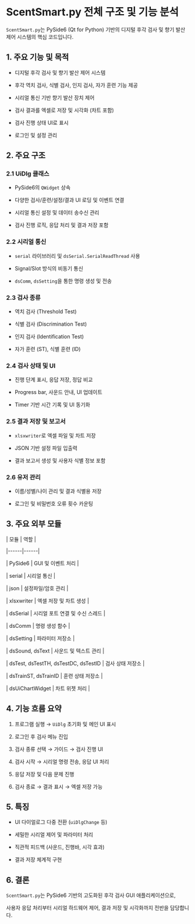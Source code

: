 # ScentSmart.py 전체 구조 및 기능 분석

  

`ScentSmart.py`는 PySide6 (Qt for Python) 기반의 디지털 후각 검사 및 향기 발산 제어 시스템의 핵심 코드입니다.

  

## 1. 주요 기능 및 목적

  

- 디지털 후각 검사 및 향기 발산 제어 시스템

- 후각 역치 검사, 식별 검사, 인지 검사, 자가 훈련 기능 제공

- 시리얼 통신 기반 향기 발산 장치 제어

- 검사 결과를 엑셀로 저장 및 시각화 (차트 포함)

- 검사 진행 상태 UI로 표시

- 로그인 및 설정 관리

  

## 2. 주요 구조

  

### 2.1 UiDlg 클래스

  

- PySide6의 `QWidget` 상속

- 다양한 검사/훈련/설정/결과 UI 로딩 및 이벤트 연결

- 시리얼 통신 설정 및 데이터 송수신 관리

- 검사 진행 로직, 응답 처리 및 결과 저장 포함

  

### 2.2 시리얼 통신

  

- `serial` 라이브러리 및 `dsSerial.SerialReadThread` 사용

- Signal/Slot 방식의 비동기 통신

- `dsComm`, `dsSetting`을 통한 명령 생성 및 전송

  

### 2.3 검사 종류

  

- 역치 검사 (Threshold Test)

- 식별 검사 (Discrimination Test)

- 인지 검사 (Identification Test)

- 자가 훈련 (ST), 식별 훈련 (ID)

  

### 2.4 검사 상태 및 UI

  

- 진행 단계 표시, 응답 저장, 정답 비교

- Progress bar, 사운드 안내, UI 업데이트

- Timer 기반 시간 기록 및 UI 동기화

  

### 2.5 결과 저장 및 보고서

  

- `xlsxwriter`로 엑셀 파일 및 차트 저장

- JSON 기반 설정 파일 입출력

- 결과 보고서 생성 및 사용자 식별 정보 포함

  

### 2.6 유저 관리

  

- 이름/성별/나이 관리 및 결과 식별용 저장

- 로그인 및 비밀번호 오류 횟수 카운팅

  

## 3. 주요 외부 모듈

  

| 모듈 | 역할 |

|------|------|

| PySide6 | GUI 및 이벤트 처리 |

| serial | 시리얼 통신 |

| json | 설정파일/암호 관리 |

| xlsxwriter | 엑셀 저장 및 차트 생성 |

| dsSerial | 시리얼 포트 연결 및 수신 스레드 |

| dsComm | 명령 생성 함수 |

| dsSetting | 파라미터 저장소 |

| dsSound, dsText | 사운드 및 텍스트 관리 |

| dsTest, dsTestTH, dsTestDC, dsTestID | 검사 상태 저장소 |

| dsTrainST, dsTrainID | 훈련 상태 저장소 |

| dsUiChartWidget | 차트 위젯 처리 |

  

## 4. 기능 흐름 요약

  

1. 프로그램 실행 → `UiDlg` 초기화 및 메인 UI 표시

2. 로그인 후 검사 메뉴 진입

3. 검사 종류 선택 → 가이드 → 검사 진행 UI

4. 검사 시작 → 시리얼 명령 전송, 응답 UI 처리

5. 응답 저장 및 다음 문제 진행

6. 검사 종료 → 결과 표시 → 엑셀 저장 가능

  

## 5. 특징

  

- UI 다이얼로그 다중 전환 (`uiDlgChange` 등)

- 세밀한 시리얼 제어 및 파라미터 처리

- 직관적 피드백 (사운드, 진행바, 시각 효과)

- 결과 저장 체계적 구현

  

## 6. 결론

  

`ScentSmart.py`는 PySide6 기반의 고도화된 후각 검사 GUI 애플리케이션으로,

사용자 응답 처리부터 시리얼 하드웨어 제어, 결과 저장 및 시각화까지 전반을 담당합니다.